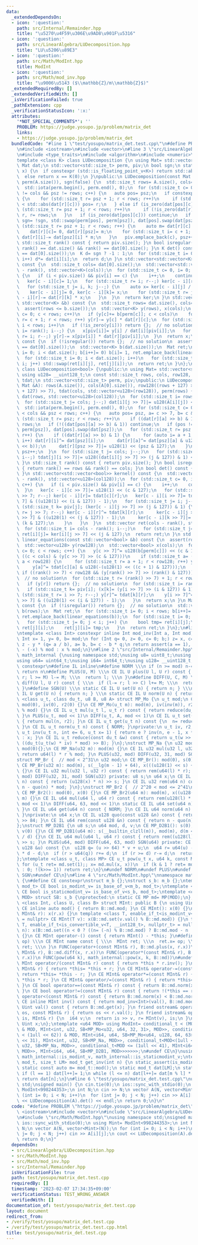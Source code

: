 ```yaml
---
data:
  _extendedDependsOn:
  - icon: ':question:'
    path: src/Internal/Remainder.hpp
    title: "\u5270\u4F59\u306E\u9AD8\u901F\u5316"
  - icon: ':question:'
    path: src/LinearAlgebra/LUDecomposition.hpp
    title: "LU\u5206\u89E3"
  - icon: ':question:'
    path: src/Math/ModInt.hpp
    title: ModInt
  - icon: ':question:'
    path: src/Math/mod_inv.hpp
    title: "\u9006\u5143 ($\\mathbb{Z}/m\\mathbb{Z}$)"
  _extendedRequiredBy: []
  _extendedVerifiedWith: []
  _isVerificationFailed: true
  _pathExtension: cpp
  _verificationStatusIcon: ':x:'
  attributes:
    '*NOT_SPECIAL_COMMENTS*': ''
    PROBLEM: https://judge.yosupo.jp/problem/matrix_det
    links:
    - https://judge.yosupo.jp/problem/matrix_det
  bundledCode: "#line 1 \"test/yosupo/matrix_det.test.cpp\"\n#define PROBLEM \"https://judge.yosupo.jp/problem/matrix_det\"\
    \n#include <iostream>\n#include <vector>\n#line 3 \"src/LinearAlgebra/LUDecomposition.hpp\"\
    \n#include <type_traits>\n#include <algorithm>\n#include <numeric>\n#include <cassert>\n\
    template <class K> class LUDecomposition {\n using Mat= std::vector<std::vector<K>>;\n\
    \ Mat dat;\n std::vector<std::size_t> perm, piv;\n bool sgn;\n static bool is_zero(K\
    \ x) {\n  if constexpr (std::is_floating_point_v<K>) return std::abs(x) < 1e-8;\n\
    \  else return x == K(0);\n }\npublic:\n LUDecomposition(const Mat &A): dat(A),\
    \ perm(A.size()), sgn(false) {\n  std::size_t rows= A.size(), cols= A[0].size();\n\
    \  std::iota(perm.begin(), perm.end(), 0);\n  for (std::size_t c= 0, psz= 0; c\
    \ != cols && psz != rows; c++) {\n   auto pos= psz;\n   if constexpr (std::is_floating_point_v<K>)\
    \ {\n    for (std::size_t r= psz + 1; r < rows; r++)\n     if (std::abs(dat[pos][c])\
    \ < std::abs(dat[r][c])) pos= r;\n   } else if (is_zero(dat[pos][c])) {\n    for\
    \ (std::size_t r= psz + 1; r < rows; r++)\n     if (!is_zero(dat[r][c])) pos=\
    \ r, r= rows;\n   }\n   if (is_zero(dat[pos][c])) continue;\n   if (pos != psz)\
    \ sgn= !sgn, std::swap(perm[pos], perm[psz]), dat[pos].swap(dat[psz]);\n   for\
    \ (std::size_t r= psz + 1; r < rows; r++) {\n    auto m= dat[r][c] / dat[psz][c];\n\
    \    dat[r][c]= 0, dat[r][psz]= m;\n    for (std::size_t i= c + 1; i < cols; i++)\
    \ dat[r][i]-= dat[psz][i] * m;\n   }\n   piv.emplace_back(c), psz++;\n  }\n }\n\
    \ std::size_t rank() const { return piv.size(); }\n bool isregular() const { return\
    \ rank() == dat.size() && rank() == dat[0].size(); }\n K det() const {\n  assert(dat.size()\
    \ == dat[0].size());\n  K d= sgn ? -1 : 1;\n  for (std::size_t i= 0; i != dat.size();\
    \ i++) d*= dat[i][i];\n  return d;\n }\n std::vector<std::vector<K>> kernel()\
    \ const {\n  std::size_t cols= dat[0].size();\n  std::vector<std::vector<K>> ker(cols\
    \ - rank(), std::vector<K>(cols));\n  for (std::size_t c= 0, i= 0; c < cols; c++)\
    \ {\n   if (i < piv.size() && piv[i] == c) {\n    i++;\n    continue;\n   }\n\
    \   ker[c - i][c]= 1;\n   for (std::size_t r= i; r--;) ker[c - i][r]= -dat[r][c];\n\
    \   for (std::size_t j= i, k; j--;) {\n    auto x= ker[c - i][j] / dat[j][k= piv[j]];\n\
    \    ker[c - i][j]= 0, ker[c - i][k]= x;\n    for (std::size_t r= j; r--;) ker[c\
    \ - i][r]-= dat[r][k] * x;\n   }\n  }\n  return ker;\n }\n std::vector<K> linear_equations(const\
    \ std::vector<K> &b) const {\n  std::size_t rows= dat.size(), cols= dat[0].size();\n\
    \  assert(rows <= b.size());\n  std::vector<K> y(rows), x(cols);\n  for (std::size_t\
    \ c= 0; c < rows; c++)\n   if (y[c]+= b[perm[c]]; c < cols)\n    for (std::size_t\
    \ r= c + 1; r < rows; r++) y[r]-= y[c] * dat[r][c];\n  for (std::size_t i= rank();\
    \ i < rows; i++)\n   if (!is_zero(y[i])) return {};  // no solution\n  for (std::size_t\
    \ i= rank(); i--;) {\n   x[piv[i]]= y[i] / dat[i][piv[i]];\n   for (std::size_t\
    \ r= i; r--;) y[r]-= x[piv[i]] * dat[r][piv[i]];\n  }\n  return x;\n }\n Mat inverse_matrix()\
    \ const {\n  if (!isregular()) return {};  // no solution\n  assert(dat.size()\
    \ == dat[0].size());\n  std::vector<K> b(dat.size());\n  Mat ret;\n  for (std::size_t\
    \ i= 0; i < dat.size(); b[i++]= 0) b[i]= 1, ret.emplace_back(linear_equations(b));\n\
    \  for (std::size_t i= 0; i < dat.size(); i++)\n   for (std::size_t j= 0; j <\
    \ i; j++) std::swap(ret[i][j], ret[j][i]);\n  return ret;\n }\n};\ntemplate <>\
    \ class LUDecomposition<bool> {\npublic:\n using Mat= std::vector<std::vector<bool>>;\n\
    \ using u128= __uint128_t;\n const std::size_t rows, cols, row128, col128;\n std::vector<std::vector<u128>>\
    \ tdat;\n std::vector<std::size_t> perm, piv;\npublic:\n LUDecomposition(const\
    \ Mat &A): rows(A.size()), cols(A[0].size()), row128((rows + 127) >> 7), col128((cols\
    \ + 127) >> 7), tdat(cols, std::vector<u128>(row128)), perm(rows) {\n  std::vector\
    \ dat(rows, std::vector<u128>(col128));\n  for (std::size_t i= rows; i--;)\n \
    \  for (std::size_t j= cols; j--;) dat[i][j >> 7]|= u128(A[i][j]) << (j & 127);\n\
    \  std::iota(perm.begin(), perm.end(), 0);\n  for (std::size_t c= 0, psz= 0; c\
    \ < cols && psz < rows; c++) {\n   auto pos= psz, a= c >> 7, b= c & 127;\n   for\
    \ (std::size_t r= psz; r < rows; r++)\n    if ((dat[r][a] >> b) & 1) pos= r, r=\
    \ rows;\n   if (!((dat[pos][a] >> b) & 1)) continue;\n   if (pos != psz) std::swap(perm[pos],\
    \ perm[psz]), dat[pos].swap(dat[psz]);\n   for (std::size_t r= psz + 1; r < rows;\
    \ r++) {\n    if ((dat[r][a] >> b) & 1) {\n     for (auto i= a + 1; i < col128;\
    \ i++) dat[r][i]^= dat[psz][i];\n     dat[r][a]^= dat[psz][a] & u128(-(u128(1)\
    \ << b));\n     dat[r][psz >> 7]|= u128(1) << (psz & 127);\n    }\n   }\n   piv.push_back(c),\
    \ psz++;\n  }\n  for (std::size_t j= cols; j--;)\n   for (std::size_t i= rows;\
    \ i--;) tdat[j][i >> 7]|= u128((dat[i][j >> 7] >> (j & 127)) & 1) << (i & 127);\n\
    \ }\n std::size_t rank() const { return piv.size(); }\n bool isregular() const\
    \ { return rank() == rows && rank() == cols; }\n bool det() const { return isregular();\
    \ }\n std::vector<std::vector<bool>> kernel() const {\n  std::vector ker(cols\
    \ - rank(), std::vector<u128>(col128));\n  for (std::size_t c= 0, i= 0; c < cols;\
    \ c++) {\n   if (i < piv.size() && piv[i] == c) {\n    i++;\n    continue;\n \
    \  }\n   ker[c - i][c >> 7]|= u128(1) << (c & 127);\n   for (std::size_t r= i\
    \ >> 7; r--;) ker[c - i][r]= tdat[c][r];\n   ker[c - i][i >> 7]= tdat[c][i >>\
    \ 7] & ((u128(1) << (i & 127)) - 1);\n   for (std::size_t j= i; j--;) {\n    if\
    \ (std::size_t k= piv[j]; (ker[c - i][j >> 7] >> (j & 127)) & 1) {\n     for (std::size_t\
    \ r= j >> 7; r--;) ker[c - i][r]^= tdat[k][r];\n     ker[c - i][j >> 7]^= tdat[k][j\
    \ >> 7] & ((u128(1) << (j & 127)) - 1);\n     ker[c - i][k >> 7]|= u128(1) <<\
    \ (k & 127);\n    }\n   }\n  }\n  std::vector ret(cols - rank(), std::vector<bool>(cols));\n\
    \  for (std::size_t i= cols - rank(); i--;)\n   for (std::size_t j= cols; j--;)\
    \ ret[i][j]= ker[i][j >> 7] << (j & 127);\n  return ret;\n }\n std::vector<bool>\
    \ linear_equations(const std::vector<bool> &b) const {\n  assert(rows <= b.size());\n\
    \  std::vector<u128> y(row128);\n  std::vector<bool> x(cols);\n  for (std::size_t\
    \ c= 0; c < rows; c++) {\n   y[c >> 7]^= u128(b[perm[c]]) << (c & 127);\n   if\
    \ ((c < cols) & (y[c >> 7] >> (c & 127)))\n    if (std::size_t a= (c + 1) >> 7;\
    \ a < row128) {\n     for (std::size_t r= a + 1; r < row128; r++) y[r]^= tdat[c][r];\n\
    \     y[a]^= tdat[c][a] & u128(-(u128(1) << ((c + 1) & 127)));\n    }\n  }\n \
    \ if ((rank() >> 7) < row128 && (y[rank() >> 7] >> (rank() & 127))) return {};\
    \  // no solution\n  for (std::size_t r= (rank() >> 7) + 1; r < row128; r++)\n\
    \   if (y[r]) return {};  // no solution\n  for (std::size_t i= rank(); i--;)\n\
    \   if (std::size_t k= piv[i]; (x[k]= (y[i >> 7] >> (i & 127)) & 1)) {\n    for\
    \ (std::size_t r= i >> 7; r--;) y[r]^= tdat[k][r];\n    y[i >> 7]^= tdat[k][i\
    \ >> 7] & ((u128(1) << (i & 127)) - 1);\n   }\n  return x;\n }\n Mat inverse_matrix()\
    \ const {\n  if (!isregular()) return {};  // no solution\n  std::vector<bool>\
    \ b(rows);\n  Mat ret;\n  for (std::size_t i= 0; i < rows; b[i++]= 0) b[i]= 1,\
    \ ret.emplace_back(linear_equations(b));\n  for (std::size_t i= 0; i < rows; i++)\n\
    \   for (std::size_t j= 0; j < i; j++) {\n    bool tmp= ret[i][j];\n    ret[i][j]=\
    \ ret[j][i];\n    ret[j][i]= tmp;\n   }\n  return ret;\n }\n};\n#line 4 \"src/Math/mod_inv.hpp\"\
    \ntemplate <class Int> constexpr inline Int mod_inv(Int a, Int mod) {\n static_assert(std::is_signed_v<Int>);\n\
    \ Int x= 1, y= 0, b= mod;\n for (Int q= 0, z= 0, c= 0; b;) z= x, c= a, x= y, y=\
    \ z - y * (q= a / b), a= b, b= c - b * q;\n return assert(a == 1), x < 0 ? mod\
    \ - (-x) % mod : x % mod;\n}\n#line 2 \"src/Internal/Remainder.hpp\"\nnamespace\
    \ math_internal {\nusing namespace std;\nusing u8= uint8_t;\nusing u32= uint32_t;\n\
    using u64= uint64_t;\nusing i64= int64_t;\nusing u128= __uint128_t;\n#define CE\
    \ constexpr\n#define IL inline\n#define NORM \\\n if (n >= mod) n-= mod; \\\n\
    \ return n\n#define PLUS(U, M) \\\n CE IL U plus(U l, U r) const { \\\n  if (l+=\
    \ r; l >= M) l-= M; \\\n  return l; \\\n }\n#define DIFF(U, C, M) \\\n CE IL U\
    \ diff(U l, U r) const { \\\n  if (l-= r; l >> C) l+= M; \\\n  return l; \\\n\
    \ }\n#define SGN(U) \\\n static CE IL U set(U n) { return n; } \\\n static CE\
    \ IL U get(U n) { return n; } \\\n static CE IL U norm(U n) { return n; }\ntemplate\
    \ <class u_t, class du_t, u8 B, u8 A> struct MP_Mo {\n u_t mod;\n CE MP_Mo():\
    \ mod(0), iv(0), r2(0) {}\n CE MP_Mo(u_t m): mod(m), iv(inv(m)), r2(-du_t(mod)\
    \ % mod) {}\n CE IL u_t mul(u_t l, u_t r) const { return reduce(du_t(l) * r);\
    \ }\n PLUS(u_t, mod << 1)\n DIFF(u_t, A, mod << 1)\n CE IL u_t set(u_t n) const\
    \ { return mul(n, r2); }\n CE IL u_t get(u_t n) const {\n  n= reduce(n);\n  NORM;\n\
    \ }\n CE IL u_t norm(u_t n) const { NORM; }\nprivate:\n u_t iv, r2;\n static CE\
    \ u_t inv(u_t n, int e= 6, u_t x= 1) { return e ? inv(n, e - 1, x * (2 - x * n))\
    \ : x; }\n CE IL u_t reduce(const du_t &w) const { return u_t(w >> B) + mod -\
    \ ((du_t(u_t(w) * iv) * mod) >> B); }\n};\nstruct MP_Na {\n u32 mod;\n CE MP_Na():\
    \ mod(0){};\n CE MP_Na(u32 m): mod(m) {}\n CE IL u32 mul(u32 l, u32 r) const {\
    \ return u64(l) * r % mod; }\n PLUS(u32, mod) DIFF(u32, 31, mod) SGN(u32)\n};\n\
    struct MP_Br {  // mod < 2^31\n u32 mod;\n CE MP_Br(): mod(0), s(0), x(0) {}\n\
    \ CE MP_Br(u32 m): mod(m), s(__lg(m - 1) + 64), x(((u128(1) << s) + m - 1) / m)\
    \ {}\n CE IL u32 mul(u32 l, u32 r) const { return rem(u64(l) * r); }\n PLUS(u32,\
    \ mod) DIFF(u32, 31, mod) SGN(u32) private: u8 s;\n u64 x;\n CE IL u64 quo(u64\
    \ n) const { return (u128(x) * n) >> s; }\n CE IL u32 rem(u64 n) const { return\
    \ n - quo(n) * mod; }\n};\nstruct MP_Br2 {  // 2^20 < mod <= 2^41\n u64 mod;\n\
    \ CE MP_Br2(): mod(0), x(0) {}\n CE MP_Br2(u64 m): mod(m), x((u128(1) << 84) /\
    \ m) {}\n CE IL u64 mul(u64 l, u64 r) const { return rem(u128(l) * r); }\n PLUS(u64,\
    \ mod << 1)\n DIFF(u64, 63, mod << 1)\n static CE IL u64 set(u64 n) { return n;\
    \ }\n CE IL u64 get(u64 n) const { NORM; }\n CE IL u64 norm(u64 n) const { NORM;\
    \ }\nprivate:\n u64 x;\n CE IL u128 quo(const u128 &n) const { return (n * x)\
    \ >> 84; }\n CE IL u64 rem(const u128 &n) const { return n - quo(n) * mod; }\n\
    };\nstruct MP_D2B1 {\n u8 s;\n u64 mod, d, v;\n CE MP_D2B1(): s(0), mod(0), d(0),\
    \ v(0) {}\n CE MP_D2B1(u64 m): s(__builtin_clzll(m)), mod(m), d(m << s), v(u128(-1)\
    \ / d) {}\n CE IL u64 mul(u64 l, u64 r) const { return rem((u128(l) * r) << s)\
    \ >> s; }\n PLUS(u64, mod) DIFF(u64, 63, mod) SGN(u64) private: CE IL u64 rem(const\
    \ u128 &u) const {\n  u128 q= (u >> 64) * v + u;\n  u64 r= u64(u) - (q >> 64)\
    \ * d - d;\n  if (r > u64(q)) r+= d;\n  if (r >= d) r-= d;\n  return r;\n }\n\
    };\ntemplate <class u_t, class MP> CE u_t pow(u_t x, u64 k, const MP &md) {\n\
    \ for (u_t ret= md.set(1);; x= md.mul(x, x))\n  if (k & 1 ? ret= md.mul(ret, x)\
    \ : 0; !(k>>= 1)) return ret;\n}\n#undef NORM\n#undef PLUS\n#undef DIFF\n#undef\
    \ SGN\n#undef CE\n}\n#line 4 \"src/Math/ModInt.hpp\"\nnamespace math_internal\
    \ {\n#define CE constexpr\nstruct m_b {};\nstruct s_b: m_b {};\ntemplate <class\
    \ mod_t> CE bool is_modint_v= is_base_of_v<m_b, mod_t>;\ntemplate <class mod_t>\
    \ CE bool is_staticmodint_v= is_base_of_v<s_b, mod_t>;\ntemplate <class MP, u64\
    \ MOD> struct SB: s_b {\nprotected:\n static CE MP md= MP(MOD);\n};\ntemplate\
    \ <class Int, class U, class B> struct MInt: public B {\n using Uint= U;\n static\
    \ CE inline auto mod() { return B::md.mod; }\n CE MInt(): x(0) {}\n CE MInt(const\
    \ MInt& r): x(r.x) {}\n template <class T, enable_if_t<is_modint_v<T>, nullptr_t>\
    \ = nullptr> CE MInt(T v): x(B::md.set(v.val() % B::md.mod)) {}\n template <class\
    \ T, enable_if_t<is_convertible_v<T, __int128_t>, nullptr_t> = nullptr> CE MInt(T\
    \ n): x(B::md.set((n < 0 ? ((n= (-n) % B::md.mod) ? B::md.mod - n : n) : n % B::md.mod)))\
    \ {}\n CE MInt operator-() const { return MInt() - *this; }\n#define FUNC(name,\
    \ op) \\\n CE MInt name const { \\\n  MInt ret; \\\n  ret.x= op; \\\n  return\
    \ ret; \\\n }\n FUNC(operator+(const MInt& r), B::md.plus(x, r.x))\n FUNC(operator-(const\
    \ MInt& r), B::md.diff(x, r.x))\n FUNC(operator*(const MInt& r), B::md.mul(x,\
    \ r.x))\n FUNC(pow(u64 k), math_internal::pow(x, k, B::md))\n#undef FUNC\n CE\
    \ MInt operator/(const MInt& r) const { return *this * r.inv(); }\n CE MInt& operator+=(const\
    \ MInt& r) { return *this= *this + r; }\n CE MInt& operator-=(const MInt& r) {\
    \ return *this= *this - r; }\n CE MInt& operator*=(const MInt& r) { return *this=\
    \ *this * r; }\n CE MInt& operator/=(const MInt& r) { return *this= *this / r;\
    \ }\n CE bool operator==(const MInt& r) const { return B::md.norm(x) == B::md.norm(r.x);\
    \ }\n CE bool operator!=(const MInt& r) const { return !(*this == r); }\n CE bool\
    \ operator<(const MInt& r) const { return B::md.norm(x) < B::md.norm(r.x); }\n\
    \ CE inline MInt inv() const { return mod_inv<Int>(val(), B::md.mod); }\n CE inline\
    \ Uint val() const { return B::md.get(x); }\n friend ostream& operator<<(ostream&\
    \ os, const MInt& r) { return os << r.val(); }\n friend istream& operator>>(istream&\
    \ is, MInt& r) {\n  i64 v;\n  return is >> v, r= MInt(v), is;\n }\nprivate:\n\
    \ Uint x;\n};\ntemplate <u64 MOD> using ModInt= conditional_t < (MOD < (1 << 30))\
    \ & MOD, MInt<int, u32, SB<MP_Mo<u32, u64, 32, 31>, MOD>>, conditional_t < (MOD\
    \ < (1ull << 62)) & MOD, MInt<i64, u64, SB<MP_Mo<u64, u128, 64, 63>, MOD>>, conditional_t<MOD<(1u\
    \ << 31), MInt<int, u32, SB<MP_Na, MOD>>, conditional_t<MOD<(1ull << 32), MInt<i64,\
    \ u32, SB<MP_Na, MOD>>, conditional_t<MOD <= (1ull << 41), MInt<i64, u64, SB<MP_Br2,\
    \ MOD>>, MInt<i64, u64, SB<MP_D2B1, MOD>>>>>>>;\n#undef CE\n}\nusing math_internal::ModInt,\
    \ math_internal::is_modint_v, math_internal::is_staticmodint_v;\ntemplate <class\
    \ mod_t, size_t LM> mod_t get_inv(int n) {\n static_assert(is_modint_v<mod_t>);\n\
    \ static const auto m= mod_t::mod();\n static mod_t dat[LM];\n static int l= 1;\n\
    \ if (l == 1) dat[l++]= 1;\n while (l <= n) dat[l++]= dat[m % l] * (m - m / l);\n\
    \ return dat[n];\n}\n#line 6 \"test/yosupo/matrix_det.test.cpp\"\nusing namespace\
    \ std;\nsigned main() {\n cin.tie(0);\n ios::sync_with_stdio(0);\n using Mint=\
    \ ModInt<998244353>;\n int N;\n cin >> N;\n vector A(N, vector<Mint>(N));\n for\
    \ (int i= 0; i < N; i++)\n  for (int j= 0; j < N; j++) cin >> A[i][j];\n cout\
    \ << LUDecomposition(A).det() << endl;\n return 0;\n}\n"
  code: "#define PROBLEM \"https://judge.yosupo.jp/problem/matrix_det\"\n#include\
    \ <iostream>\n#include <vector>\n#include \"src/LinearAlgebra/LUDecomposition.hpp\"\
    \n#include \"src/Math/ModInt.hpp\"\nusing namespace std;\nsigned main() {\n cin.tie(0);\n\
    \ ios::sync_with_stdio(0);\n using Mint= ModInt<998244353>;\n int N;\n cin >>\
    \ N;\n vector A(N, vector<Mint>(N));\n for (int i= 0; i < N; i++)\n  for (int\
    \ j= 0; j < N; j++) cin >> A[i][j];\n cout << LUDecomposition(A).det() << endl;\n\
    \ return 0;\n}"
  dependsOn:
  - src/LinearAlgebra/LUDecomposition.hpp
  - src/Math/ModInt.hpp
  - src/Math/mod_inv.hpp
  - src/Internal/Remainder.hpp
  isVerificationFile: true
  path: test/yosupo/matrix_det.test.cpp
  requiredBy: []
  timestamp: '2023-02-07 17:34:35+09:00'
  verificationStatus: TEST_WRONG_ANSWER
  verifiedWith: []
documentation_of: test/yosupo/matrix_det.test.cpp
layout: document
redirect_from:
- /verify/test/yosupo/matrix_det.test.cpp
- /verify/test/yosupo/matrix_det.test.cpp.html
title: test/yosupo/matrix_det.test.cpp
---
```

